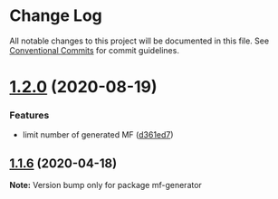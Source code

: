 # Change Log

All notable changes to this project will be documented in this file.
See [Conventional Commits](https://conventionalcommits.org) for commit guidelines.

# [1.2.0](https://github.com/cheminfo/molecular-formula/compare/mf-generator@1.1.6...mf-generator@1.2.0) (2020-08-19)


### Features

* limit number of generated MF ([d361ed7](https://github.com/cheminfo/molecular-formula/commit/d361ed75f1d129fda64b19c2ee3cd421486aeeac))





## [1.1.6](https://github.com/cheminfo/molecular-formula/compare/mf-generator@1.1.5...mf-generator@1.1.6) (2020-04-18)

**Note:** Version bump only for package mf-generator
